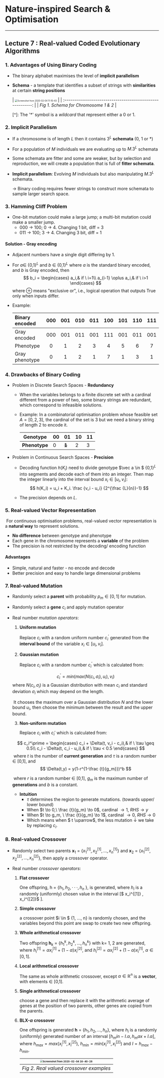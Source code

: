 # Nature-inspired Search & Optimisation

---

## Lecture 7 : Real-valued Coded Evolutionary Algorithms



### 1. Advantages of Using Binary Coding

- The binary alphabet maximises the level of **implicit parallelism**

- **Schema** - a template that identifies a subset of strings with **similarities** at certain **string positions**

  | <img src="NISO_Lecture 7.assets/Screenshot from 2020-02-04 11-10-43.png" alt="Screenshot from 2020-02-04 11-10-43" style="zoom: 50%;" /> |
| :----------------------------------------------------------: |
  |             *Fig 1. Schema for Chromosome 1 & 2*             |
  
  [^]: The '*' symbol is a *wildcard* that represent either a $0$ or $1$.
  
  

### 2. Implicit Parallelism

- If a chromosome is of length $L$ then it contains $3^L$ **schemata** (0, 1 or *)
- For a population of $M$ individuals we are evaluating up to $M.3^L$ schemata
- Some schemata are fitter and some are weaker, but by selection and reproduction, we will create a population that is full of **fitter schemata**.

- **Implicit parallelism**: Evolving $M$ individuals but also manipulating $M.3^L$ schemata.

  &rarr; Binary coding requires fewer strings to construct more schemata to sample larger search space.



### 3. Hamming Cliff Problem

- One-bit mutation could make a large jump; a multi-bit mutation could make a smaller jump.
  - 000 &rarr; 100; 0 &rarr; 4. Changing 1 bit, diff = 3
  - 011 &rarr; 100; 3 &rarr; 4. Changing 3 bit, diff = 1

#### Solution - Gray encoding

- Adjacent numbers have a single digit differing by 1.

- For $a \in$ {0,1}$^L$ and $b$ $\in$ {0,1}$^L$ where $a$ is the standard binary encoded, and $b$ is Gray encoded, then
  $$
  b_i =
  \begin{cases}
      a_i,& if \ i=1\\
      a_{i-1} \oplus a_i,& if \ i>1
  \end{cases}
  $$
  where $\oplus$ means "exclusive or", i.e., logical operation that outputs True only when inputs differ.

- Example:

  | Binary encoded | 000  | 001  | 010  | 011  | 100  | 101  | 110  | 111  |
  | :------------- | :--: | :--: | :--: | :--: | :--: | :--: | :--: | :--: |
  | Gray encoded   | 000  | 001  | 011  | 001  | 111  | 001  | 011  | 001  |
  | Phenotype      |  0   |  1   |  2   |  3   |  4   |  5   |  6   |  7   |
  | Gray phenotype |  0   |  1   |  2   |  1   |  7   |  1   |  3   |  1   |

  

### 4. Drawbacks of Binary Coding

- Problem in Discrete Search Spaces - **Redundancy**

  - When the variables belongs to a finite discrete set with a cardinal different from a power of two, some binary strings are redundant, which correspond to infeasible solutions.

  - Example: In a combinatorial optimisation problem whose feasible set $A = [0,2,3]$, the cardinal of the set is 3 but we need a binary string of length 2 to encode it.

    | Genotype      | 00   | 01        | 10   | 11   |
    | ------------- | ---- | --------- | ---- | ---- |
    | **Phenotype** | 0    | ~~**1**~~ | 2    | 3    |

    

- Problem in Continuous Search Spaces - **Precision**

  - Decoding function $h(K_i)$ need to divide genotype $\vec a \in $ {0,1}$^L$ into segments and decode each of them into an integer. Then map the integer linearly into the interval bound $x_i \in [u_i, v_i]$:
    $$
    h(K_i) = u_i + K_i. \frac {v_i - u_i} {2^{\frac {L}{n}}-1}
    $$

  - The precision depends on $L$.



### 5. Real-valued Vector Representation

​	For continuous optimisation problems, real-valued vector representation is a **natural way** to represent solutions.

- **No difference** between genotype and phenotype
- Each gene in the chromosome represents a **variable** of the problem
- The precision is not restricted by the decoding/ encoding function

#### Advantages

- Simple, natural and faster - no encode and decode
- Better precision and easy to handle large dimensional problems



### 7. Real-valued Mutation

- Randomly select a **parent** with probability $p_m \in [0,1]$ for mutation.

- Randomly select a **gene** $c_i$ and apply mutation operator

- Real number *mutation operators*:

  1. **Uniform mutation**

     Replace $c_i$ with a random uniform number $c_i^\prime$ generated from the **interval bound** of the variable $x_i \in [u_i, v_i]$.
  
     
  
  2. **Gaussian mutation**

     Replace $c_i$ with a random number $c_i^\prime$ which is calculated from:
  
  $$
  c^\prime_i = min(max(N(c_i,\sigma_i), u_i),v_i)
  $$
  ​		where $N(c_i, \sigma_i)$ is a Gaussian distribution with mean $c_i$ and standard deviation $\sigma_i$ which may depend on the length. 
  
  ​		It chooses the maximum over a Gaussian distribution $N$ and the lower bound $u_i$, then choose the minimum between the result and the upper bound.
  
  
  
  3. **Non-uniform mutation**
  
     Replace $c_i$ with $c_i\prime$ which is calculated from:
  
  $$
  c_i^\prime =
  \begin{cases}
      c_i + \Delta(t, v_i - c_i),& if \ \tau \geq 0.5\\
      c_i - \Delta(t, c_i - u_i),& if \ \tau < 0.5
  \end{cases}
  $$
  ​		where $t$ is the number of **current generation** and $\tau$ is a random number $\in$ [0,1], and
  $$
  \Delta(t,y) = y(1-r^{1-\frac {t}{g_m}})^b
  $$
  
  ​		where $r$ is a random number $\in$ [0,1], $g_m$ is the maximum number of **generations** and $b$ is a constant.
  
  - **Intuition**
    - $\tau$ determines the region to generate mutations. (towards upper/ lower bound)
    - When $t \to 0,\ \frac {t}{g_m} \to 0$,  cardinal $\to 1$, $RHS \to y$
    - When $t \to g_m, \ \frac {t}{g_m} \to 1$, cardinal $\to 0$, $RHS \to 0$
    - Which means when $ t \uparrow$, the less mutation $\downarrow$ we take by replacing $c_i$.



### 8. Real-valued Crossover

- Randomly select two parents $\mathbf x_1$ = {$x_1^{[1]}, x_2^{[1]}, ..., x_n^{[1]}$} and $\mathbf x_2$ = {$x_1^{[2]}, x_2^{[2]}, ..., x_n^{[2]}$}, then apply a crossover operator.

- Real number *crossover operators*:

  1. **Flat crossover**

     One offspring, h = {$h_1 , h_2 , · · · , h_n$ }, is generated, where $h_i$ is a randomly (uniformly) chosen value in the interval [$ x_i^{[1]} , x_i^{[2]}$ ].

  2. **Simple crossover** 

     a crossover point $i \in $ {1, ..., n} is randomly chosen, and the variables beyond this point are swap to create two new offspring.

  3. **Whole arithmetical crossover**

     Two offspring $\mathbf h_k$ = {$h_1^k, h_2^k, ..., h_n^k$} with k= 1, 2 are generated, where $h_i^{[1]} = \alpha x_i^{[1]}+ (1-\alpha)x_i^{[2]}$, and $h_i^{[2]} = \alpha x_i^{[2]}+ (1-\alpha)x_i^{[1]}$, $\alpha \in [0,1]$.

  4. **Local arithmetical crossover**

     The same as whole arithmetic crossover, except $\alpha \in \mathbb R^n$ is a **vector**, with elements $\in$ [0,1].

  5. **Single arithmetical crossover**

     choose a gene and then replace it with the arithmetic average of genes at the position of two parents, other genes are copied from the parents.

  6. **BLX-$\alpha$ crossover**

     One offspring is generated $\mathbf h$ = {$h_1, h_2, ..., h_n$}, where $h_i$ is a randomly (uniformly) generated number of an interval [$h_min - I.\alpha, h_max + I.\alpha$], where $h_{max} = max(x_i^{[1]}, x_i^{[2]})$, $h_{min} = min(x_i^{[1]}, x_i^{[2]})$ and $I = h_{max} - h_{min}$.

     

     | <img src="NISO_Lecture 7.assets/Screenshot from 2020-02-04 16-40-28.png" alt="Screenshot from 2020-02-04 16-40-28" style="zoom:50%;" /> |
     | :----------------------------------------------------------: |
     |           *Fig 2. Real valued crossover examples*            |
     
     